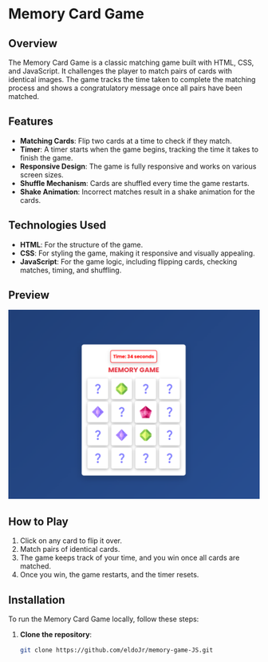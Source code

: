 # Memory Card Game

## Overview

The Memory Card Game is a classic matching game built with HTML, CSS, and JavaScript. It challenges the player to match pairs of cards with identical images. The game tracks the time taken to complete the matching process and shows a congratulatory message once all pairs have been matched.

## Features

- **Matching Cards**: Flip two cards at a time to check if they match.
- **Timer**: A timer starts when the game begins, tracking the time it takes to finish the game.
- **Responsive Design**: The game is fully responsive and works on various screen sizes.
- **Shuffle Mechanism**: Cards are shuffled every time the game restarts.
- **Shake Animation**: Incorrect matches result in a shake animation for the cards.

## Technologies Used

- **HTML**: For the structure of the game.
- **CSS**: For styling the game, making it responsive and visually appealing.
- **JavaScript**: For the game logic, including flipping cards, checking matches, timing, and shuffling.

## Preview
![Preview](/preview.png)

## How to Play

1. Click on any card to flip it over.
2. Match pairs of identical cards.
3. The game keeps track of your time, and you win once all cards are matched.
4. Once you win, the game restarts, and the timer resets.

## Installation

To run the Memory Card Game locally, follow these steps:

1. **Clone the repository**:

   ```bash
   git clone https://github.com/eldoJr/memory-game-JS.git
